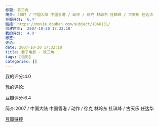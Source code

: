 ```yaml
---
标题: 铁三角
简介: 2007 / 中国大陆 中国香港 / 动作 / 徐克 林岭东 杜琪峰 / 古天乐 任达华
豆瓣评分: '6.4'
链接: https://movie.douban.com/subject/1866131/
创建时间: '2007-10-20 17:32:18'
我的评分: '4.0'
标签:
评论:
date: 2007-10-20 17:32:18
title: 看了电影 - 铁三角
tags: [电影]
categories: []
---
```


我的评分:4.0

我的评论:

豆瓣评分:6.4

简介:2007 / 中国大陆 中国香港 / 动作 / 徐克 林岭东 杜琪峰 / 古天乐 任达华

[豆瓣链接](https://movie.douban.com/subject/1866131/)

